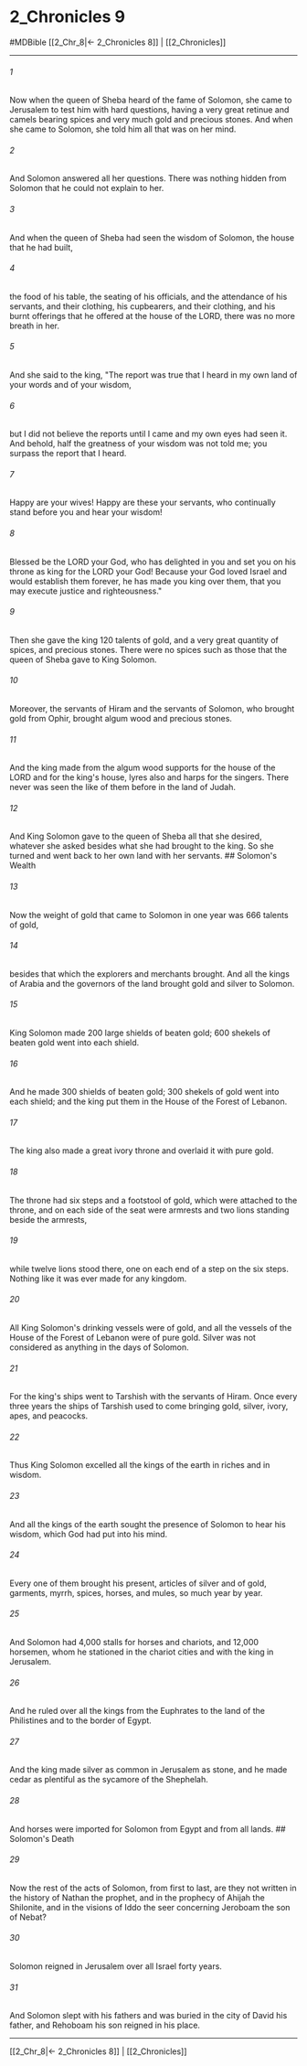 # 2_Chronicles 9
#MDBible
[[2_Chr_8|← 2_Chronicles 8]] | [[2_Chronicles]]

***

###### 1 
Now when the queen of Sheba heard of the fame of Solomon, she came to Jerusalem to test him with hard questions, having a very great retinue and camels bearing spices and very much gold and precious stones. And when she came to Solomon, she told him all that was on her mind. 

###### 2 
And Solomon answered all her questions. There was nothing hidden from Solomon that he could not explain to her. 

###### 3 
And when the queen of Sheba had seen the wisdom of Solomon, the house that he had built, 

###### 4 
the food of his table, the seating of his officials, and the attendance of his servants, and their clothing, his cupbearers, and their clothing, and his burnt offerings that he offered at the house of the LORD, there was no more breath in her. 

###### 5 
And she said to the king, "The report was true that I heard in my own land of your words and of your wisdom, 

###### 6 
but I did not believe the reports until I came and my own eyes had seen it. And behold, half the greatness of your wisdom was not told me; you surpass the report that I heard. 

###### 7 
Happy are your wives! Happy are these your servants, who continually stand before you and hear your wisdom! 

###### 8 
Blessed be the LORD your God, who has delighted in you and set you on his throne as king for the LORD your God! Because your God loved Israel and would establish them forever, he has made you king over them, that you may execute justice and righteousness." 

###### 9 
Then she gave the king 120 talents of gold, and a very great quantity of spices, and precious stones. There were no spices such as those that the queen of Sheba gave to King Solomon. 

###### 10 
Moreover, the servants of Hiram and the servants of Solomon, who brought gold from Ophir, brought algum wood and precious stones. 

###### 11 
And the king made from the algum wood supports for the house of the LORD and for the king's house, lyres also and harps for the singers. There never was seen the like of them before in the land of Judah. 

###### 12 
And King Solomon gave to the queen of Sheba all that she desired, whatever she asked besides what she had brought to the king. So she turned and went back to her own land with her servants. ## Solomon's Wealth 

###### 13 
Now the weight of gold that came to Solomon in one year was 666 talents of gold, 

###### 14 
besides that which the explorers and merchants brought. And all the kings of Arabia and the governors of the land brought gold and silver to Solomon. 

###### 15 
King Solomon made 200 large shields of beaten gold; 600 shekels of beaten gold went into each shield. 

###### 16 
And he made 300 shields of beaten gold; 300 shekels of gold went into each shield; and the king put them in the House of the Forest of Lebanon. 

###### 17 
The king also made a great ivory throne and overlaid it with pure gold. 

###### 18 
The throne had six steps and a footstool of gold, which were attached to the throne, and on each side of the seat were armrests and two lions standing beside the armrests, 

###### 19 
while twelve lions stood there, one on each end of a step on the six steps. Nothing like it was ever made for any kingdom. 

###### 20 
All King Solomon's drinking vessels were of gold, and all the vessels of the House of the Forest of Lebanon were of pure gold. Silver was not considered as anything in the days of Solomon. 

###### 21 
For the king's ships went to Tarshish with the servants of Hiram. Once every three years the ships of Tarshish used to come bringing gold, silver, ivory, apes, and peacocks. 

###### 22 
Thus King Solomon excelled all the kings of the earth in riches and in wisdom. 

###### 23 
And all the kings of the earth sought the presence of Solomon to hear his wisdom, which God had put into his mind. 

###### 24 
Every one of them brought his present, articles of silver and of gold, garments, myrrh, spices, horses, and mules, so much year by year. 

###### 25 
And Solomon had 4,000 stalls for horses and chariots, and 12,000 horsemen, whom he stationed in the chariot cities and with the king in Jerusalem. 

###### 26 
And he ruled over all the kings from the Euphrates to the land of the Philistines and to the border of Egypt. 

###### 27 
And the king made silver as common in Jerusalem as stone, and he made cedar as plentiful as the sycamore of the Shephelah. 

###### 28 
And horses were imported for Solomon from Egypt and from all lands. ## Solomon's Death 

###### 29 
Now the rest of the acts of Solomon, from first to last, are they not written in the history of Nathan the prophet, and in the prophecy of Ahijah the Shilonite, and in the visions of Iddo the seer concerning Jeroboam the son of Nebat? 

###### 30 
Solomon reigned in Jerusalem over all Israel forty years. 

###### 31 
And Solomon slept with his fathers and was buried in the city of David his father, and Rehoboam his son reigned in his place. 

***

[[2_Chr_8|← 2_Chronicles 8]] | [[2_Chronicles]]
